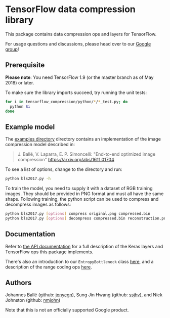 # TensorFlow data compression library

This package contains data compression ops and layers for TensorFlow.

For usage questions and discussions, please head over to our
[Google group](https://groups.google.com/forum/#!forum/tensorflow-compression)!

## Prerequisite

**Please note**: You need TensorFlow 1.9 (or the master branch as of May 2018)
or later.

To make sure the library imports succeed, try running the unit tests:

```bash
for i in tensorflow_compression/python/*/*_test.py; do
  python $i
done
```

## Example model

The [examples directory](examples/) directory contains an implementation of the
image compression model described in:

> J. Ballé, V. Laparra, E. P. Simoncelli:
> "End-to-end optimized image compression"
> https://arxiv.org/abs/1611.01704

To see a list of options, change to the directory and run:

```bash
python bls2017.py -h
```

To train the model, you need to supply it with a dataset of RGB training images.
They should be provided in PNG format and must all have the same shape.
Following training, the python script can be used to compress and decompress
images as follows:

```bash
python bls2017.py [options] compress original.png compressed.bin
python bls2017.py [options] decompress compressed.bin reconstruction.png
```

## Documentation

Refer to [the API documentation](docs/api_docs/python/tfc.md) for a full
description of the Keras layers and TensorFlow ops this package implements.

There's also an introduction to our `EntropyBottleneck` class
[here](docs/entropy_bottleneck.md), and a description of the range coding ops
[here](docs/range_coding.md).

## Authors
Johannes Ballé (github: [jonycgn](https://github.com/jonycgn)),
Sung Jin Hwang (github: [ssjhv](https://github.com/ssjhv)), and
Nick Johnston (github: [nmjohn](https://github.com/nmjohn))

Note that this is not an officially supported Google product.
